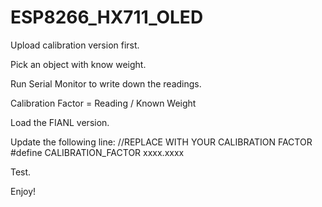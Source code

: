 # ESP8266_HX711_OLED

Upload calibration version first.

Pick an object with know weight.

Run Serial Monitor to write down the readings.

Calibration Factor = Reading / Known Weight

Load the FIANL version.

Update the following line: //REPLACE WITH YOUR CALIBRATION FACTOR #define CALIBRATION_FACTOR xxxx.xxxx

Test.

Enjoy!
